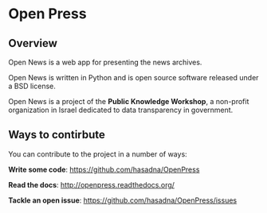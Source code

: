 
# Open Press


## Overview 

Open News is a web app for presenting the news archives.

Open News is written in Python and is open source software released under a BSD license.

Open News is a project of the **Public Knowledge Workshop**, a non-profit organization in Israel dedicated to data transparency in government.


## Ways to contirbute 

You can contribute to the project in a number of ways:

**Write some code**: https://github.com/hasadna/OpenPress

**Read the docs**: http://openpress.readthedocs.org/

**Tackle an open issue**: https://github.com/hasadna/OpenPress/issues

